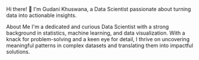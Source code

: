 Hi there! 👋 I'm Gudani Khuswana, a Data Scientist passionate about turning data into actionable insights.

About Me
I'm a dedicated and curious Data Scientist with a strong background in statistics, machine learning, and data visualization. With a knack for problem-solving and a keen eye for detail, I thrive on uncovering meaningful patterns in complex datasets and translating them into impactful solutions.

